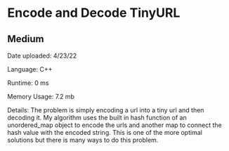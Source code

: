 
# Encode and Decode TinyURL

## Medium

Date uploaded: 4/23/22

Language: C++

Runtime: 0 ms

Memory Usage: 7.2 mb

Details: The problem is simply encoding a url into a tiny url and then decoding it. My algorithm uses the built in hash function of an unordered_map object to encode the urls and another map to connect the hash value with the encoded string. This is one of the more optimal solutions but there is many ways to do this problem.
